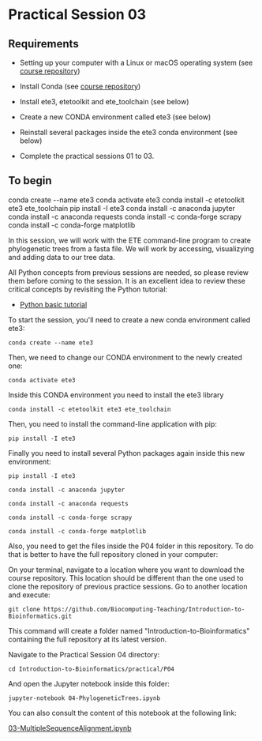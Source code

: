 # Practical Session 03

## Requirements

* Setting up your computer with a Linux or macOS operating system (see [course repository](https://github.com/Biocomputing-Teaching/Introduction-to-Bioinformatics))
* Install Conda (see [course repository](https://github.com/Biocomputing-Teaching/Introduction-to-Bioinformatics))
* Install ete3, etetoolkit and ete_toolchain (see below)
* Create a new CONDA environment called ete3 (see below)
* Reinstall several packages inside the ete3 conda environment (see below)

* Complete the practical sessions 01 to 03.

## To begin

conda create --name ete3
conda activate ete3
conda install -c etetoolkit ete3 ete_toolchain
pip install -I ete3
conda install -c anaconda jupyter
conda install -c anaconda requests
conda install -c conda-forge scrapy
conda install -c conda-forge matplotlib

In this session, we will work with the ETE command-line program to create phylogenetic trees from a fasta file. We will work by accessing, visualizying and adding data to our tree data.

All Python concepts from previous sessions are needed, so please review them before coming to the session. It is an excellent idea to review these critical concepts by revisiting the Python tutorial:

- [Python basic tutorial](https://www.tutorialspoint.com/python/index.htm)

To start the session, you'll need to create a new conda environment called ete3:

```conda create --name ete3```

Then, we need to change our CONDA environment to the newly created one:

```conda activate ete3```

Inside this CONDA environment you need to install the ete3 library

```conda install -c etetoolkit ete3 ete_toolchain```

Then, you need to install the command-line application with pip:

```pip install -I ete3```

Finally you need to install several Python packages again inside this new environment:

```pip install -I ete3```

```conda install -c anaconda jupyter```

```conda install -c anaconda requests```

```conda install -c conda-forge scrapy```

```conda install -c conda-forge matplotlib```


 Also, you need to get the files inside the P04 folder in this repository. To do that is better to have the full repository cloned in your computer:

On your terminal, navigate to a location where you want to download the course repository. This location should be different than the one used to clone the repository of previous practice sessions. Go to another location and execute:

```
git clone https://github.com/Biocomputing-Teaching/Introduction-to-Bioinformatics.git
```

This command will create a folder named "Introduction-to-Bioinformatics" containing the full repository at its latest version.

Navigate to the Practical Session 04 directory:

```
cd Introduction-to-Bioinformatics/practical/P04
```

And open the Jupyter notebook inside this folder:

```
jupyter-notebook 04-PhylogeneticTrees.ipynb
```

You can also consult the content of this notebook at the following link:

[03-MultipleSequenceAlignment.ipynb](https://github.com/Biocomputing-Teaching/Introduction-to-Bioinformatics/blob/main/practical/P03/03-MultipleSequenceAlignment.ipynb)
